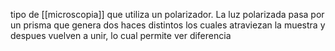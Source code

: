  tipo de [[microscopia]] que utiliza un polarizador. 
  La luz polarizada pasa por un prisma que genera dos haces distintos los cuales atraviezan la muestra y despues vuelven a unir, lo cual permite ver diferencia